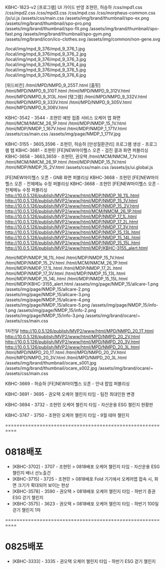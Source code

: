 KBHC-1823-v2
[프로그램] UI 가이드 반영
조현민, 허승하
  /css/mpd1.css
  /css/mpd2.css
  /css/mpd3.css
  /css/mpd.css
  /css/morpheus-common.css
  /js/ui.js
  /assets/css/main.css
  /assets/img/brand/thumbnail/spo-ex.png
  /assets/img/brand/thumbnail/spo-pro.png
  /assets/img/brand/thumbnail/spo-fit.png
  /assets/img/brand/thumbnail/spo-fast.png
  /assets/img/brand/thumbnail/spo-gym.png
  /assets/img/brand/icon/ico-clothes.svg
  /assets/img/common/non-gene.svg

  /local/img/mpd_9_376/mpd_9_376_1.jpg
  /local/img/mpd_9_376/mpd_9_376_2.jpg
  /local/img/mpd_9_376/mpd_9_376_3.jpg
  /local/img/mpd_9_376/mpd_9_376_4.jpg
  /local/img/mpd_9_376/mpd_9_376_5.jpg
  /local/img/mpd_9_376/mpd_9_376_6.jpg

  [위드비컨]
  /html/MPD/NMPD_9_255T.html
  [홈핏]
  /html/MPD/NMPD_9_310T.html
  /html/MPD/NMPD_9_312V.html
  /html/MPD/NMPD_9_313L.html
  [탱그램]
  /html/MPD/NMPD_9_332V.html
  /html/MPD/NMPD_9_333V.html
  /html/MPD/NMPD_9_305V.html
  /html/MPD/NMPD_9_306V.html


KBHC-3542 - 3544 - 조현민
예방 접종 서비스 오케어 앱 화면
  /html/MCM/NMCM_26_1P.html
  /html/MDP/NMDP_15_1V.html
  /html/MDP/NMDP_1_167V.html
  /html/MDP/NMDP_1_171V.html
  /assets/css/main.css
  /assets/img/page/NMDP_1_171V.jpg


KBHC-3155 - 3605,3596  - 조현민, 허승하
[만성질환관리] 프로그램 생성 - 프로그램 탭
  KBHC-3681 - 조현민
  [FE]NEW마이헬스 오픈 - 검진 결과 화면 퍼블리싱
  KBHC-3658 - 3663,3659 - 조현민, 권오택
    /html/MCM/NMCM_7_1V.html
    /html/MCM/NMCM_26_1P.html
    /html/MDP/NMDP_15_1V.html
    /html/MDP/NMDP_15_2V.html
    /assets/css/main.css
    /assets/js/ui.global.js

  [FE]NEW마이헬스 오픈 - GNB 화면 퍼블리싱
  KBHC-3668 - 조현민
  [FE]NEW마이헬스 오픈 - 전체메뉴 수정 퍼블리싱
  KBHC-3668 - 조현민
  [FE]NEW마이헬스 오픈 - 전체메뉴 수정 퍼블리싱
  http://10.0.5.126/publish/MVP2/www/html/MDP/NMDP_16_11L.html
  http://10.0.5.126/publish/MVP2/www/html/MDP/NMDP_15_1V.html
  http://10.0.5.126/publish/MVP2/www/html/MDP/NMDP_15_2V.html
  http://10.0.5.126/publish/MVP2/www/html/MCM/NMCM_26_1P.html
  http://10.0.5.126/publish/MVP2/www/html/MDP/NMDP_17_1L.html
  http://10.0.5.126/publish/MVP2/www/html/MDP/NMDP_17_2L.html
  http://10.0.5.126/publish/MVP2/www/html/MDP/NMDP_17_3V.html
  http://10.0.5.126/publish/MVP2/www/html/MDP/NMDP_15_13L.html
  http://10.0.5.126/publish/MVP2/www/html/MDP/NMDP_15_14L.html
  http://10.0.5.126/publish/MVP2/www/html/MDP/NMDP_15_15L.html
  http://10.0.5.126/publish/MVP2/www/html/MDP/KBHC-3155_alert.html

  /html/MDP/NMDP_16_11L.html
  /html/MDP/NMDP_15_1V.html
  /html/MDP/NMDP_15_2V.html
  /html/MCM/NMCM_26_1P.html
  /html/MDP/NMDP_17_1L.html
  /html/MDP/NMDP_17_2L.html
  /html/MDP/NMDP_17_3V.html
  /html/MDP/NMDP_15_13L.html
  /html/MDP/NMDP_15_14L.html
  /html/MDP/NMDP_15_15L.html
  /html/MDP/KBHC-3155_alert.html
  /assets/img/page/NMDP_15/allcare-1.png
  /assets/img/page/NMDP_15/allcare-2.png
  /assets/img/page/NMDP_15/allcare-3.png
  /assets/img/page/NMDP_15/allcare-4.png
  /assets/img/page/NMDP_15/allcare-5.png
  /assets/img/page/NMDP_15/info-1.png
  /assets/img/page/NMDP_15/info-2.png
  /assets/img/page/NMDP_15/info-3.png
  /assets/img/brand/ocare/~
  /assets/css/main.css

  1차전달
  http://10.0.5.126/publish/MVP2/www/html/MPD/NMPD_20_1T.html
  http://10.0.5.126/publish/MVP2/www/html/MPD/NMPD_20_2V.html
  http://10.0.5.126/publish/MVP2/www/html/MPD/NMPD_20_3V.html
  http://10.0.5.126/publish/MVP2/www/html/MPD/NMPD_20_3L.html
  /html/MPD/NMPD_20_1T.html
  /html/MPD/NMPD_20_2V.html
  /html/MPD/NMPD_20_3V.html
  /html/MPD/NMPD_20_3L.html
  /assets/img/brand/thumbnail/ocare_s001.jpg
  /assets/img/brand/thumbnail/ocare_s002.jpg
  /assets/img/brand/ocare/~
  /assets/css/main.css


KBHC-3669 - 허승하
[FE]NEW마이헬스 오픈 - 안내 팝업 퍼블리싱

KBHC-3691 - 3695 - 권오택
오케어 챌린지 타임 - 팀전 최대인원 변경

KBHC-3694 - 3732 - 조현민
오케어 챌린지 타임 - 자산운용 ESG 챌린지 현황판

KBHC-3747 - 3750 - 조현민
오케어 챌린지 타임 - 9월 테마 챌린지

==========================================================

# 0818배포

- [KBHC-3702] - 3707 - 조현민 > 0818배포
  오케어 챌린지 타임 - 자산운용 ESG챌린지 배너 선노출건
- [KBHC-3715] - 3725 - 조현민 > 0818배포
  Fold 기기에서 오케어앱 접속 시, 화면 크기가 확대되어 보이는 현상
- [KBHC-3578] - 3590 - 권오택 > 0818배포
  오케어 챌린지 타임 - 하반기 증권 ESG 걷기 챌린지
- [KBHC-3575] - 3623 - 권오택 > 0818배포
  오케어 챌린지 타임 - 하반기 100일 걷기 챌린지 1차

==========================================================

# 0825배포

- [KBHC-3333] - 3335 - 권오택
  오케어 챌린지 타임 - 하반기 ESG 걷기 챌린지 